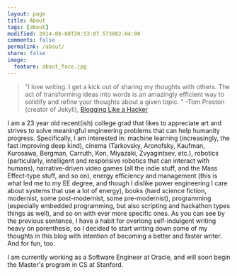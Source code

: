 ```yaml
---
layout: page
title: About
tags: [about]
modified: 2014-08-08T20:53:07.573882-04:00
comments: false
permalink: /about/
share: false
image:
  feature: about_face.jpg
---
```

> "I love writing. I get a kick out of sharing my thoughts with others. The act of transforming ideas into words is an amazingly efficient way to solidify and refine your thoughts about a given topic. " -Tom Preston (creator of Jekyll), [Blogging Like a Hacker](http://tom.preston-werner.com/2008/11/17/blogging-like-a-hacker.html)

I am a 23 year old recent(ish) college grad that likes to appreciate art and strives to solve meaningful engineering problems that can help humanity progress. Specifically, I am interested in: machine learning (increasingly, the fast improving deep kind), cinema (Tarkovsky, Aronofsky, Kaufman, Kurosawa, Bergman, Carruth, Kon, Miyazaki, Zvyagintsev, etc.), robotics (particularly, intelligent and responsive robotics that can interact with humans), narrative-driven video games (all the indie stuff, and the Mass Effect-type stuff, and so on), energy efficiency and management (this is what led me to my EE degree, and though I dislike power engineering I care about systems that use a lot of energy), books (hard science fiction, modernist, some post-modernist, some pre-modernist), programming (especially embedded programming, but also scripting and hackathon types things as well), and so on with ever more specific ones. As you can see by the previous sentence, I have a habit for overlong self-indulgent writing heavy on parenthesis, so I decided to start writing down some of my thoughts in this blog with intention of becoming a better and faster writer. And for fun, too.

I am currently working as a Software Engineer at Oracle, and will soon begin the Master's program in CS at Stanford.